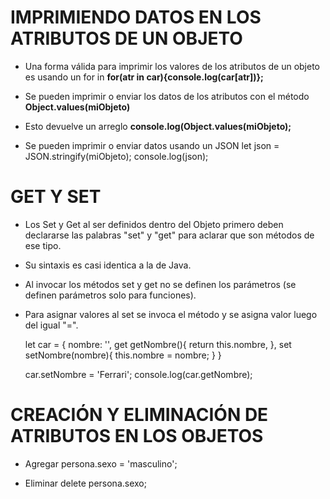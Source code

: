 # IMPRIMIENDO DATOS EN LOS ATRIBUTOS DE UN OBJETO
- Una forma válida para imprimir los valores de los atributos de un objeto es usando un for in
  **for(atr in car){console.log(car[atr])};**
  
- Se pueden imprimir o enviar los datos de los atributos con el método **Object.values(miObjeto)**
- Esto devuelve un arreglo
  **console.log(Object.values(miObjeto);**
  
- Se pueden imprimir o enviar datos usando un JSON
  let json = JSON.stringify(miObjeto);
  console.log(json);
  
# GET Y SET
- Los Set y Get al ser definidos dentro del Objeto primero deben declararse las palabras "set" y "get" para aclarar que son métodos de ese tipo.
- Su sintaxis es casi identica a la de Java.
- Al invocar los métodos set y get no se definen los parámetros (se definen parámetros solo para funciones).
- Para asignar valores al set se invoca el método y se asigna valor luego del igual "=".

  let car = {
  	nombre: '',
  	get getNombre(){
  		return this.nombre,
  	},
  	set setNombre(nombre){
  		this.nombre = nombre;
  	}
  }
  
  car.setNombre = 'Ferrari';
  console.log(car.getNombre);
  
  
# CREACIÓN Y ELIMINACIÓN DE ATRIBUTOS EN LOS OBJETOS
- Agregar
  persona.sexo = 'masculino';
  
- Eliminar
  delete persona.sexo;

